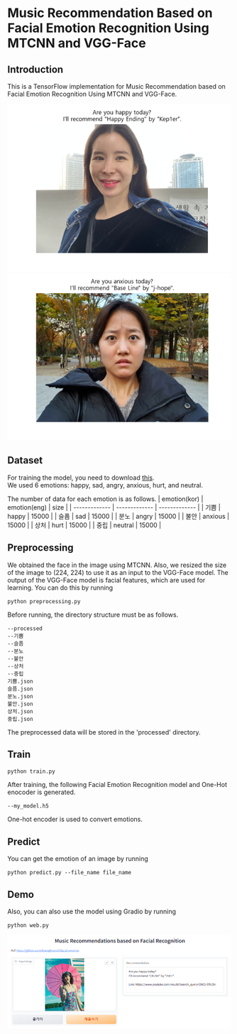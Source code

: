 # Music Recommendation Based on Facial Emotion Recognition Using MTCNN and VGG-Face

## Introduction
This is a TensorFlow implementation for Music Recommendation based on Facial Emotion Recognition Using MTCNN and VGG-Face.

![image](https://github.com/byunghyun23/facial-emotion/blob/main/assets/fig1.png)
![image](https://github.com/byunghyun23/facial-emotion/blob/main/assets/fig2.png)

## Dataset
For training the model, you need to download [this](https://aihub.or.kr/aihubdata/data/view.do?currMenu=115&topMenu=100&dataSetSn=82).  
We used 6 emotions: happy, sad, angry, anxious, hurt, and neutral.

The number of data for each emotion is as follows.
| emotion(kor)  | emotion(eng)  | size          |
| ------------- | ------------- | ------------- |
| 기쁨          | happy         | 15000         |
| 슬픔          | sad           | 15000         |
| 분노          | angry         | 15000         |
| 불안          | anxious       | 15000         |
| 상처          | hurt          | 15000         |
| 중립          | neutral       | 15000         |

## Preprocessing
We obtained the face in the image using MTCNN. 
Also, we resized the size of the image to (224, 224) to use it as an input to the VGG-Face model. 
The output of the VGG-Face model is facial features, which are used for learning. 
You can do this by running
```
python preprocessing.py
```
Before running, the directory structure must be as follows.
```
--processed
--기쁨
--슬픔
--분노
--불안
--상처
--중립
기쁨.json
슬픔.json
분노.json
불안.json
상처.json
중립.json
```
The preprocessed data will be stored in the 'processed' directory.

## Train
```
python train.py
```
After training, the following Facial Emotion Recognition model and One-Hot enocoder is generated.
```
--my_model.h5
```
One-hot encoder is used to convert emotions.

## Predict
You can get the emotion of an image by running
```
python predict.py --file_name file_name
```

## Demo
Also, you can also use the model using Gradio by running
```
python web.py
```
![image](https://github.com/byunghyun23/facial-emotion/blob/main/assets/fig3.png)

